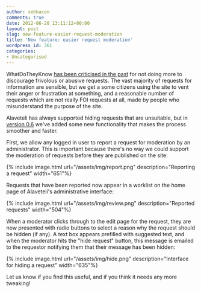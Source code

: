 ```yaml
---
author: sebbacon
comments: true
date: 2012-06-20 13:11:12+00:00
layout: post
slug: new-feature-easier-request-moderation
title: 'New feature: easier request moderation'
wordpress_id: 361
categories:
- Uncategorised
---
```


WhatDoTheyKnow [has been criticised in the past](http://2040infolawblog.com/2012/02/09/do-they-know-what/) for not doing more to discourage frivolous or abusive requests.  The vast majority of requests for information are sensible, but we get a some citizens using the site to vent their anger or frustration at something, and a reasonable number of requests which are not really FOI requests at all, made by people who misunderstand the purpose of the site.

Alaveteli has always supported hiding requests that are unsuitable, but in [version 0.6](/development/2012/06/20/alaveteli-0-6-fancy-admin-released/) we've added some new functionality that makes the process smoother and faster.

First, we allow any logged in user to report a request for moderation by an administrator.  This is important because there's no way we could support the moderation of requests before they are published on the site:

{% include image.html url="/assets/img/report.png" description="Reporting a request" width="651"%}

Requests that have been reported now appear in a worklist on the home page of Alaveteli's administrative interface:

{% include image.html url="/assets/img/review.png" description="Reported requests" width="504"%}

When a moderator clicks through to the edit page for the request, they are now presented with radio buttons to select a reason why the request should be hidden (if any).  A text box appears prefilled with suggested text, and when the moderator hits the "hide request" button, this message is emailed to the requestor notifying them that their message has been hidden:

{% include image.html url="/assets/img/hide.png" description="Interface for hiding a request" width="635"%}

Let us know if you find this useful, and if you think it needs any more tweaking!
